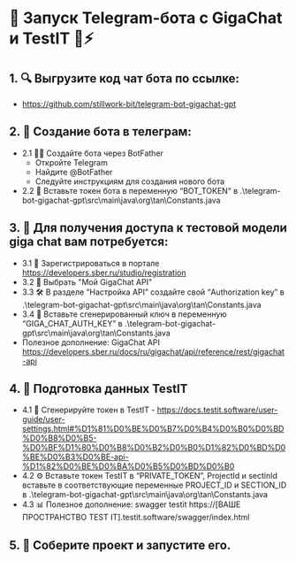 # 🚀 Запуск Telegram-бота с GigaChat и TestIT 🧠⚡
## 1. 🔍 Выгрузите код чат бота по ссылке:
- https://github.com/stillwork-bit/telegram-bot-gigachat-gpt
## 2. 🤖 Создание бота в телеграм:
- 2.1  🧙‍♂️ Создайте бота через BotFather
    - Откройте Telegram
    - Найдите @BotFather
    - Следуйте инструкциям для создания нового бота
- 2.2 🔑 Вставьте токен бота в переменную “BOT_TOKEN“ в .\telegram-bot-gigachat-gpt\src\main\java\org\tan\Constants.java
## 3. 🧠 Для получения доступа к тестовой модели giga chat вам потребуется:
- 3.1 📝 Зарегистрироваться в портале https://developers.sber.ru/studio/registration
- 3.2 🔐 Выбрать "Мой GigaChat API"
- 3.3 🛠 В разделе “Настройка API” создайте свой “Authorization key” в .\telegram-bot-gigachat-gpt\src\main\java\org\tan\Constants.java
- 3.4 🔑 Вставьте сгенерированный ключ в переменную “GIGA_CHAT_AUTH_KEY” в .\telegram-bot-gigachat-gpt\src\main\java\org\tan\Constants.java
- Полезное дополнение: GigaChat API https://developers.sber.ru/docs/ru/gigachat/api/reference/rest/gigachat-api
## 4. 🧪 Подготовка данных TestIT
- 4.1 🔑 Сгенерируйте токен в TestIT - https://docs.testit.software/user-guide/user-settings.html#%D1%81%D0%BE%D0%B7%D0%B4%D0%B0%D0%BD%D0%B8%D0%B5-%D0%BF%D1%80%D0%B8%D0%B2%D0%B0%D1%82%D0%BD%D0%BE%D0%B3%D0%BE-api-%D1%82%D0%BE%D0%BA%D0%B5%D0%BD%D0%B0
- 4.2 ⚙️ Вставьте токен TestIT в “PRIVATE_TOKEN”, ProjectId и sectinId вставьте в соответствующие переменные PROJECT_ID и SECTION_ID  в .\telegram-bot-gigachat-gpt\src\main\java\org\tan\Constants.java
- 4.3 📊 Полезное дополнение: swagger testit https://[ВАШЕ ПРОСТРАНСТВО TEST IT].testit.software/swagger/index.html
## 5. 🎉 Соберите проект и запустите его.
